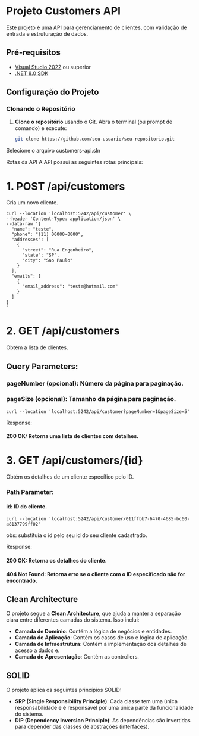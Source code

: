 # Projeto Customers API

Este projeto é uma API para gerenciamento de clientes, com validação de entrada e estruturação de dados.

## Pré-requisitos

- [Visual Studio 2022](https://visualstudio.microsoft.com/vs/) ou superior
- [.NET 8.0 SDK](https://dotnet.microsoft.com/download/dotnet/8.0)

## Configuração do Projeto

### Clonando o Repositório

1. **Clone o repositório** usando o Git. Abra o terminal (ou prompt de comando) e execute:

   ```bash
   git clone https://github.com/seu-usuario/seu-repositorio.git
   ```

   
Selecione o arquivo customers-api.sln


Rotas da API
A API possui as seguintes rotas principais:

# 1. POST /api/customers
Cria um novo cliente.

```
curl --location 'localhost:5242/api/customer' \
--header 'Content-Type: application/json' \
--data-raw '{
  "name": "teste",
  "phone": "(11) 00000-0000",
  "addresses": [
    {
      "street": "Rua Engenheiro",
      "state": "SP",
      "city": "Sao Paulo"
    }
  ],
  "emails": [
    {
      "email_address": "teste@hotmail.com"
    }
  ]
}
'

```

# 2. GET /api/customers
Obtém a lista de clientes.

## Query Parameters:

### pageNumber (opcional): Número da página para paginação.
### pageSize (opcional): Tamanho da página para paginação.

```
curl --location 'localhost:5242/api/customer?pageNumber=1&pageSize=5'
```
Response:

#### 200 OK: Retorna uma lista de clientes com detalhes.

# 3. GET /api/customers/{id}
Obtém os detalhes de um cliente específico pelo ID.

### Path Parameter:

#### id: ID do cliente.


```
curl --location 'localhost:5242/api/customer/011ffbb7-6470-4685-bc60-a8137799ff02'
```

obs: substituia o id pelo seu id do seu cliente cadastrado.

Response:

#### 200 OK: Retorna os detalhes do cliente.
#### 404 Not Found: Retorna erro se o cliente com o ID especificado não for encontrado.

## Clean Architecture

O projeto segue a **Clean Architecture**, que ajuda a manter a separação clara entre diferentes camadas do sistema. Isso inclui:

- **Camada de Domínio**: Contém a lógica de negócios e entidades.
- **Camada de Aplicação**: Contém os casos de uso e lógica de aplicação.
- **Camada de Infraestrutura**: Contém a implementação dos detalhes de acesso a dados e.
- **Camada de Apresentação**: Contém as controllers.

## SOLID

O projeto aplica os seguintes princípios SOLID:

- **SRP (Single Responsibility Principle)**: Cada classe tem uma única responsabilidade e é responsável por uma única parte da funcionalidade do sistema.
- **DIP (Dependency Inversion Principle)**: As dependências são invertidas para depender das classes de abstrações (interfaces).

